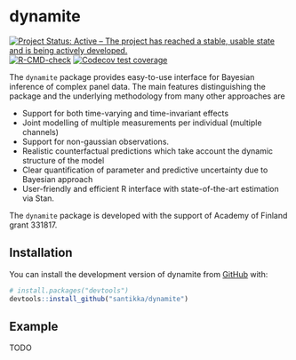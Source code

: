 
<!-- README.md is generated from README.Rmd. Please edit that file -->

# dynamite

<!-- badges: start -->

[![Project Status: Active – The project has reached a stable, usable
state and is being actively
developed.](https://www.repostatus.org/badges/latest/active.svg)](https://www.repostatus.org/#active)
[![R-CMD-check](https://github.com/santikka/dynamite/workflows/R-CMD-check/badge.svg)](https://github.com/santikka/dynamite/actions)
[![Codecov test
coverage](https://codecov.io/gh/santikka/dynamite/branch/main/graph/badge.svg)](https://app.codecov.io/gh/santikka/dynamite?branch=main)
<!-- badges: end -->

The `dynamite` package provides easy-to-use interface for Bayesian
inference of complex panel data. The main features distinguishing the
package and the underlying methodology from many other approaches are

-   Support for both time-varying and time-invariant effects
-   Joint modelling of multiple measurements per individual (multiple
    channels)
-   Support for non-gaussian observations.
-   Realistic counterfactual predictions which take account the dynamic
    structure of the model
-   Clear quantification of parameter and predictive uncertainty due to
    Bayesian approach
-   User-friendly and efficient R interface with state-of-the-art
    estimation via Stan.

The `dynamite` package is developed with the support of Academy of
Finland grant 331817.

## Installation

You can install the development version of dynamite from
[GitHub](https://github.com/) with:

``` r
# install.packages("devtools")
devtools::install_github("santikka/dynamite")
```

## Example

TODO
